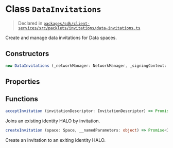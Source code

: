 # Class `DataInvitations`
> Declared in [`packages/sdk/client-services/src/packlets/invitations/data-invitations.ts`]()

Create and manage data invitations for Data spaces.

## Constructors
```ts
new DataInvitations (_networkManager: NetworkManager, _signingContext: SigningContext, _spaceManager: SpaceManager) => DataInvitations
```

## Properties


## Functions
```ts
acceptInvitation (invitationDescriptor: InvitationDescriptor) => Promise<Space>
```
Joins an existing identity HALO by invitation.
```ts
createInvitation (space: Space, __namedParameters: object) => Promise<InvitationDescriptor>
```
Create an invitation to an exiting identity HALO.